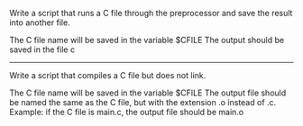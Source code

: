 Write a script that runs a C file through the preprocessor and save the result into another file.

The C file name will be saved in the variable $CFILE
The output should be saved in the file c
**************************************************
Write a script that compiles a C file but does not link.

The C file name will be saved in the variable $CFILE
The output file should be named the same as the C file, but with the extension .o instead of .c.
Example: if the C file is main.c, the output file should be main.o
